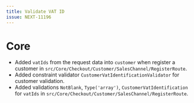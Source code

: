 ```yaml
---
title: Validate VAT ID
issue: NEXT-11196
---
```

# Core
* Added `vatIds` from the request data into `customer` when register a customer in `src/Core/Checkout/Customer/SalesChannel/RegisterRoute`.
* Added constraint validator `CustomerVatIdentificationValidator` for customer validation.
* Added validations `NotBlank`, `Type('array')`, `CustomerVatIdentification` for `vatIds` in `src/Core/Checkout/Customer/SalesChannel/RegisterRoute`.
